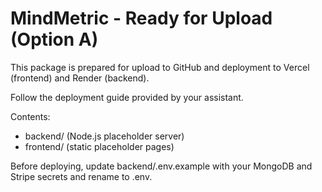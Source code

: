 # MindMetric - Ready for Upload (Option A)

This package is prepared for upload to GitHub and deployment to Vercel (frontend) and Render (backend).

Follow the deployment guide provided by your assistant.

Contents:
- backend/ (Node.js placeholder server)
- frontend/ (static placeholder pages)

Before deploying, update backend/.env.example with your MongoDB and Stripe secrets and rename to .env.
